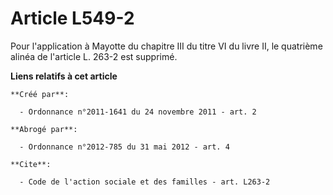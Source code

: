 # Article L549-2

Pour l'application à Mayotte du chapitre III du titre VI du livre II, le quatrième alinéa de l'article L. 263-2 est supprimé.

**Liens relatifs à cet article**

	**Créé par**:

	  - Ordonnance n°2011-1641 du 24 novembre 2011 - art. 2

	**Abrogé par**:

	  - Ordonnance n°2012-785 du 31 mai 2012 - art. 4

	**Cite**:

	  - Code de l'action sociale et des familles - art. L263-2
